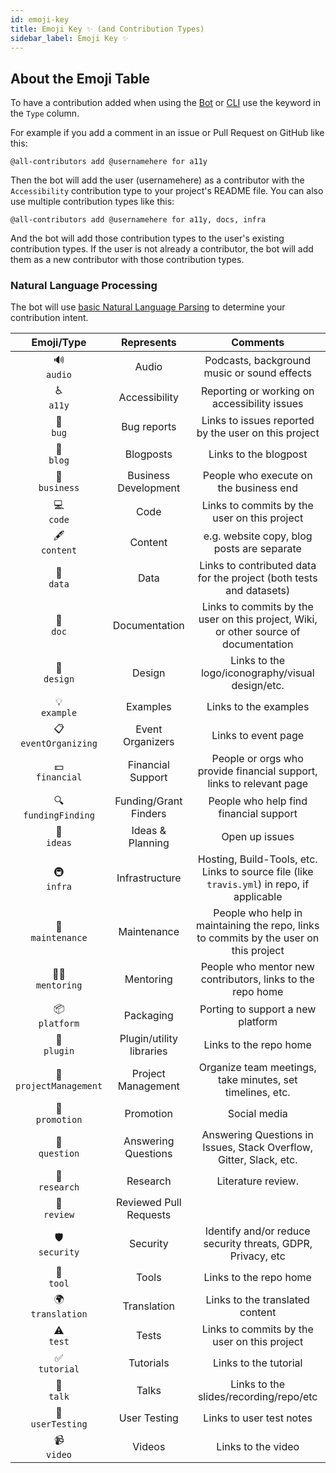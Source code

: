 ```yaml
---
id: emoji-key
title: Emoji Key ✨ (and Contribution Types)
sidebar_label: Emoji Key ✨
---
```


## About the Emoji Table

To have a contribution added when using the [Bot](bot/overview) or [CLI](cli/overview) use the keyword in the `Type` column. 

For example if you add a comment in an issue or Pull Request on GitHub like this:

`@all-contributors add @usernamehere for a11y`

Then the bot will add the user (usernamehere) as a contributor with the `Accessibility` contribution type to your project's README file.
You can also use multiple contribution types like this:

`@all-contributors add @usernamehere for a11y, docs, infra`

And the bot will add those contribution types to the user's existing contribution types. If the user is not already a contributor, the bot will add them as a new contributor with those contribution types.

### Natural Language Processing

The bot will use [basic Natural Language Parsing](https://github.com/all-contributors/app/blob/main/lib/parse-comment.js) to determine your contribution intent.

Emoji/Type | Represents | Comments |
:---: | :---: | :---: |
🔊 <br /> `audio` | Audio | Podcasts, background music or sound effects |
♿️ <br /> `a11y` | Accessibility | Reporting or working on accessibility issues |
🐛 <br /> `bug` | Bug reports | Links to issues reported by the user on this project |
📝 <br /> `blog` | Blogposts | Links to the blogpost |
💼 <br /> `business` | Business Development | People who execute on the business end |
💻 <br /> `code` | Code | Links to commits by the user on this project |
🖋 <br /> `content` | Content | e.g. website copy, blog posts are separate |
🔣 <br /> `data` | Data | Links to contributed data for the project (both tests and datasets) |
📖 <br /> `doc` | Documentation | Links to commits by the user on this project, Wiki, or other source of documentation |
🎨 <br /> `design` | Design | Links to the logo/iconography/visual design/etc. |
💡 <br /> `example` | Examples | Links to the examples |
📋 <br /> `eventOrganizing` | Event Organizers | Links to event page |
💵 <br /> `financial` | Financial Support | People or orgs who provide financial support, links to relevant page
🔍 <br /> `fundingFinding` | Funding/Grant Finders | People who help find financial support
🤔 <br /> `ideas` | Ideas & Planning | Open up issues |
🚇 <br /> `infra` | Infrastructure | Hosting, Build-Tools, etc. Links to source file (like `travis.yml`) in repo, if applicable
🚧 <br /> `maintenance` | Maintenance | People who help in maintaining the repo, links to commits by the user on this project
🧑‍🏫 <br /> `mentoring` | Mentoring | People who mentor new contributors, links to the repo home
📦 <br /> `platform` | Packaging | Porting to support a new platform |
🔌 <br /> `plugin` | Plugin/utility libraries | Links to the repo home
📆 <br /> `projectManagement` | Project Management | Organize team meetings, take minutes, set timelines, etc. |
📣 <br /> `promotion` | Promotion | Social media |
💬 <br /> `question` | Answering Questions | Answering Questions in Issues, Stack Overflow, Gitter, Slack, etc.
🔬 <br /> `research` | Research | Literature review.
👀 <br /> `review` | Reviewed Pull Requests | |
🛡️ <br /> `security` | Security | Identify and/or reduce security threats, GDPR, Privacy, etc |
🔧 <br /> `tool` | Tools | Links to the repo home |
🌍 <br /> `translation` | Translation | Links to the translated content |
⚠️ <br /> `test` | Tests | Links to commits by the user on this project |
✅ <br /> `tutorial` | Tutorials | Links to the tutorial |
📢 <br /> `talk` | Talks | Links to the slides/recording/repo/etc |
📓 <br /> `userTesting` | User Testing | Links to user test notes |
📹 <br /> `video` | Videos | Links to the video |
